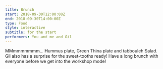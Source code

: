```yaml
---
title: Brunch
start: 2018-09-30T12:00:00Z
end: 2018-09-30T14:00:00Z
type: Food
style: interactive
subtitle: for the start
performers: You and me and Gil
---
```

MMmmmmmmm... Hummus plate, Green Thina plate and tabbouleh Salad. Gil also has a surprise for the sweet-tooths ready! Have a long brunch with everyone before we get into the workshop mode!
